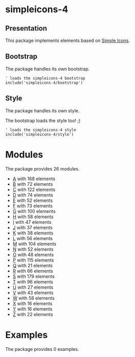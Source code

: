 # simpleicons-4


## Presentation
This package implements elements based on [Simple Icons](https://github.com/simple-icons/simple-icons).




## Bootstrap

The package handles its own bootstrap.

```plantuml
' loads the simpleicons-4 bootstrap
include('simpleicons-4/bootstrap')
```



## Style

The package handles its own style.

The bootstrap loads the style too! ;)

```plantuml
' loads the simpleicons-4 style
include('simpleicons-4/style')
```


# Modules

The package provides 26 modules.


- [A](A.md) with 168 elements
- [B](B.md) with 72 elements
- [C](C.md) with 122 elements
- [D](D.md) with 74 elements
- [E](E.md) with 52 elements
- [F](F.md) with 73 elements
- [G](G.md) with 100 elements
- [H](H.md) with 58 elements
- [I](I.md) with 47 elements
- [J](J.md) with 37 elements
- [K](K.md) with 38 elements
- [L](L.md) with 56 elements
- [M](M.md) with 104 elements
- [N](N.md) with 52 elements
- [O](O.md) with 48 elements
- [P](P.md) with 115 elements
- [Q](Q.md) with 21 elements
- [R](R.md) with 66 elements
- [S](S.md) with 179 elements
- [T](T.md) with 96 elements
- [U](U.md) with 27 elements
- [V](V.md) with 43 elements
- [W](W.md) with 58 elements
- [X](X.md) with 16 elements
- [Y](Y.md) with 16 elements
- [Z](Z.md) with 22 elements

# Examples

The package provides 0 examples.


